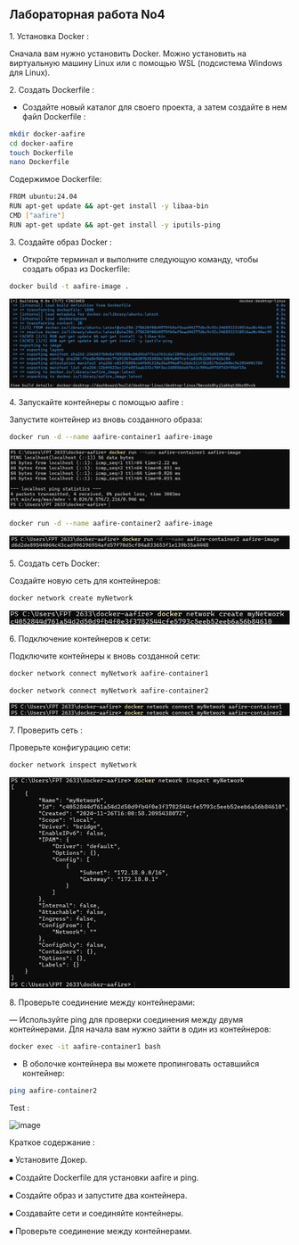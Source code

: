 ## Лабораторная работа No4

1\. Установка Docker :

Сначала вам нужно установить Docker. Можно установить на виртуальную машину Linux или с помощью WSL (подсистема Windows для Linux).

2\. Создать Dockerfile :

- Создайте новый каталог для своего проекта, а затем создайте в нем файл Dockerfile :

```bash
mkdir docker-aafire
cd docker-aafire
touch Dockerfile
nano Dockerfile
```

Содержимое Dockerfile:

```bash
FROM ubuntu:24.04
RUN apt-get update && apt-get install -y libaa-bin
CMD ["aafire"]
RUN apt-get update && apt-get install -y iputils-ping 
```

3\. Создайте образ Docker :

- Откройте терминал и выполните следующую команду, чтобы создать образ из Dockerfile:

```bash
docker build -t aafire-image .
```

![image](https://github.com/haha523/lab_4.linux/blob/043c707c9ec97f0c132255c5fdb938dc280bc506/png%20for%20lab/X%C3%A2y%20d%E1%BB%B1ng%20l%E1%BA%A1i%20Docker%20image%201.png)


4\. Запускайте контейнеры с помощью aafire :

Запустите контейнер из вновь созданного образа:

```bash
docker run -d --name aafire-container1 aafire-image
```

![image](https://github.com/haha523/lab_4.linux/blob/043c707c9ec97f0c132255c5fdb938dc280bc506/png%20for%20lab/containners%201.png)

```bash
docker run -d --name aafire-container2 aafire-image
```

![image](https://github.com/haha523/lab_4.linux/blob/043c707c9ec97f0c132255c5fdb938dc280bc506/png%20for%20lab/containners%202.png)


5\. Создать сеть Docker:

Создайте новую сеть для контейнеров:

```bash
docker network create myNetwork
```

![image](https://github.com/haha523/lab_4.linux/blob/c222540dd54b96d47e4cfe9d445459df2506376e/png%20for%20lab/docker%20network%20connect%20myNetwork.png)

6\. Подключение контейнеров к сети:

Подключите контейнеры к вновь созданной сети:

```bash
docker network connect myNetwork aafire-container1
```

```bash
docker network connect myNetwork aafire-container2
```

![image](https://github.com/haha523/lab_4.linux/blob/c222540dd54b96d47e4cfe9d445459df2506376e/png%20for%20lab/k%E1%BA%BFt%20n%E1%BB%91i%20t%E1%BB%ABng%20container%20v%E1%BB%9Bi%20m%E1%BA%A1ng.png)


7\. Проверить сеть :

Проверьте конфигурацию сети:

```bash
docker network inspect myNetwork
```

![image](https://github.com/haha523/lab_4.linux/blob/c222540dd54b96d47e4cfe9d445459df2506376e/png%20for%20lab/B%C6%B0%E1%BB%9Bc%207%20Ki%E1%BB%83m%20Tra%20C%E1%BA%A5u%20H%C3%ACnh%20M%E1%BA%A1ng.png)

8\. Проверьте соединение между контейнерами:

— Используйте ping для проверки соединения между двумя контейнерами. Для начала вам нужно зайти в один из контейнеров:

```bash
docker exec -it aafire-container1 bash
```

- В оболочке контейнера вы можете пропинговать оставшийся контейнер:

```bash
ping aafire-container2
```

Test :

![image](https://github.com/haha523/lab_4.linux/blob/c222540dd54b96d47e4cfe9d445459df2506376e/png%20for%20lab/l%E1%BB%ADa%201.png)


Краткое содержание :

⦁  Установите Докер.

⦁  Создайте Dockerfile для установки aafire и ping.

⦁  Создайте образ и запустите два контейнера.

⦁  Создавайте сети и соединяйте контейнеры.

⦁  Проверьте соединение между контейнерами.




























